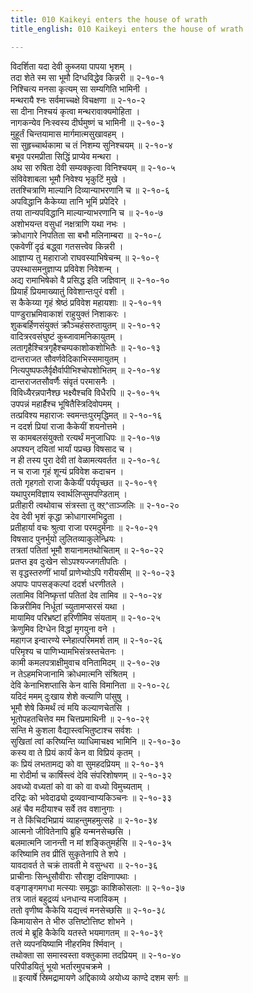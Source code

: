 ```yaml
---
title: 010 Kaikeyi enters the house of wrath
title_english: 010 Kaikeyi enters the house of wrath

---
```

विदर्शिता यदा देवी कुब्जया पापया भृशम् ।  
तदा शेते स्म सा भूमौ दिग्धविद्धेव किन्नरी ॥ २-१०-१  
निश्चित्य मनसा कृत्यम् सा सम्यगिति भामिनी ।  
मन्थरायै श्नः सर्वमाच्चक्षे विचक्षणा ॥ २-१०-२  
सा दीना निश्चयं कृत्वा मन्थरावाक्यमोहिता ।  
नागकन्येव निःस्वस्य दीर्घमुष्णं च भामिनी ॥ २-१०-३  
मुहूर्तं चिन्तयामास मार्गमात्मसुखावहम् ।  
सा सुहृच्चार्थकामा च तं निशम्य सुनिश्चयम् ॥ २-१०-४  
बभूव परमप्रीता सिद्धिं प्राप्येव मन्थरा ।  
अथ सा रुषिता देवी सम्यक्कृत्वा विनिश्चयम् ॥ २-१०-५  
संविवेशाबला भूमौ निवेश्य भृकुटिं मुखे ।  
ततश्चित्राणि माल्यानि दिव्यान्याभरणानि च ॥ २-१०-६  
अपविद्धानि कैकेय्या तानि भूमिं प्रपेदिरे ।  
तया तान्यपविद्धानि माल्यान्याभरणानि च ॥ २-१०-७  
अशोभयन्त वसुधां नक्षत्राणि यथा नभः ।  
क्रोधागारे निपतिता सा बभौ मलिनाम्बरा ॥ २-१०-८  
एकवेणीं दृढं बद्ध्वा गतसत्त्वेव किन्नरी ।  
आज्ञाप्य तु महाराजो राघवस्याभिषेचन्म् ॥ २-१०-९  
उपस्थासमनुज्ञाप्य प्रविवेश निवेशन्म् ।  
अद्य रामाभिषेको वै प्रसिद्ध इति जज्ञिवान् ॥ २-१०-१०  
प्रियार्हं प्रियमाख्यातुं विवेशान्तःपुरं वशी ।  
स कैकेय्या गृहं श्रेष्ठं प्रविवेश महायशाः ॥ २-१०-११  
पाण्डुराभ्रमिवाकाशं राहुयुक्तं निशाकरः ।  
शुकबर्हिणसंयुक्तं क्रौञ्चहंसरुतायुतम् ॥ २-१०-१२  
वादित्ररवसंघुष्टं कुब्जावामनिकायुतम् ।  
लतागृहैश्चित्रगृहैश्चम्पकाशोकशोभितैः ॥ २-१०-१३  
दान्तराजत सौवर्णवेदिकाभिस्समायुतम् ।  
नित्यपुष्पफलैर्वृक्षैर्वापीभिश्चोपशोभितम् ॥ २-१०-१४  
दान्तराजतसौवर्णैः संवृतं परमासनैः ।  
विविध्यैरन्नपानैश्छ भक्ष्यैश्चवि विधैरपि ॥ २-१०-१५  
उपपन्नं महार्हैश्च भूषितैस्त्रिदिवोपमम् ।  
तत्प्रविश्य महाराजः स्वमन्तःपुरमृद्धिमत् ॥ २-१०-१६  
न ददर्श प्रियां राजा कैकेयीं शयनोत्तमे ।  
स कामबलसंयुक्तो रत्यर्थं मनुजाधिपः ॥ २-१०-१७  
अपश्यन् दयितां भार्यां पप्रच्छ विषसाद च ।  
न ही तस्य पुरा देवी तां वेळामत्यवर्तत ॥ २-१०-१८  
न च राजा गृहं शून्यं प्रविवेश कदाचन ।  
ततो गृहगतो राजा कैकेयीं पर्यपृच्छत ॥ २-१०-१९  
यथापुरमविज्ञाय स्वार्थलिप्सुमपण्डिताम् ।  
प्रतीहारी त्वथोवाच संत्रस्ता तु क्ऱ्^ताञ्जलिः ॥ २-१०-२०  
देव देवी भृशं कृद्धा क्रोधागारमभिद्रुता ।  
प्रतीहार्या वचः श्रुत्वा राजा परमदुर्मनाः ॥ २-१०-२१  
विषसाद पुनर्भुयो लुलितव्याकुलेन्ध्रियः ।  
तत्रतां पतितां भूमौ शयानामतथोचिताम् ॥ २-१०-२२  
प्रतप्त इव दुःखेन सोऽपश्यज्जगतीपतिः ।  
स वृद्धस्तरुणीं भार्यां प्राणेभ्योऽपि गरीयसीम् ॥ २-१०-२३  
अपापः पापसङ्कल्पां ददर्श धरणीतले ।  
लतामिव विनिष्कृत्तां पतितां देव तामिव ॥ २-१०-२४  
किन्नरीमिव निर्धूतां च्युतामप्सरसं यथा ।  
मायामिव परिभ्रष्टां हरिणीमिव संयताम् ॥ २-१०-२५  
क्रेणुमिव दिग्धेन विद्धां मृगयुना वने ।  
महागज इन्वारण्ये स्नेहात्परिममर्श ताम् ॥ २-१०-२६  
परिमृश्य च पाणिभ्यामभिसंत्रस्तचेतनः ।  
कामी कमलपत्राक्षीमुवाच वनितामिदम् ॥ २-१०-२७  
न तेऽहमभिजानामि क्रोधमात्मनि संश्रितम् ।  
देवि केनाभिशप्तासि केन वासि विमानिता ॥ २-१०-२८  
यदिदं ममम् दुःखाय शेशे क्ल्याणि पांसुषु ।  
भूमौ शेषे किमर्थं त्वं मयि कल्याणचेतसि ।  
भूतोपहतचित्तेव मम चित्तप्रमाथिनी ॥ २-१०-२९  
सन्ति मे कुशला वैद्यास्त्वभितुष्टाश्च सर्वशः ।  
सुखितां त्वां करिष्यन्ति व्याधिमाचक्ष्व भामिनि ॥ २-१०-३०  
कस्य वा ते प्रियं कार्यं केन वा विप्रियं कृतम् ।  
कः प्रियं लभतामद्य को वा सुमहदप्रियम् ॥ २-१०-३१  
मा रोदीर्मा च कार्षिस्त्वं देवि संपरिशोषणम् ॥ २-१०-३२  
अवध्यो वध्यतां को वा को वा वध्यो विमुच्यताम् ।  
दरिद्रः को भवेदाढ्यो द्रव्यवान्वाप्यकिञ्चनः ॥ २-१०-३३  
अहं चैव मदीयाश्च सर्वे तव वशानुगाः ।  
न ते किंचिदभिप्रायं व्याहन्तुमहमुत्सहे ॥ २-१०-३४  
आत्मनो जीवितेनापि ब्रुहि यन्मनसेच्छसि ।  
बलमात्मनि जानन्ती न मां शङ्कितुमर्हसि ॥ २-१०-३५  
करिष्यामि तव प्रीतिं सुकृतेनापि ते शपे ।  
यावदावर्त ते चक्रं तावती मे वसुन्धरा ॥ २-१०-३६  
प्राचीनाः सिन्धुसौवीराः सौराष्ट्रा दक्षिणापथाः ।  
वङ्गाङ्गमगधा मत्स्याः समृद्धाः काशिकोसलाः ॥ २-१०-३७  
तत्र जातं बहुद्रव्यं धनधान्य मजाविकम् ।  
ततो वृणीष्व कैकेयि यद्यत्त्वं मनसेच्छसि ॥ २-१०-३८  
किमायासेन ते भीरु उत्तिष्टोत्तिष्ट शोभने ।  
तत्वं मे ब्रूहि कैकेयि यतस्ते भयमागतम् ॥ २-१०-३९  
तत्ते व्यपनयिष्यामि नीहरमिव र्श्मिवान् ।  
तथोक्ता सा समास्वस्ता वक्तुकामा तदप्रियम् ॥ २-१०-४०  
परिपीडयितुं भूयो भर्तारमुपचक्रमे ।  
॥ इत्यार्षे स्रिमद्रामायणे अद्दिकाव्ये अयोध्य काण्दे दशम सर्गः ॥